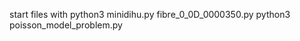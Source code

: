 start files with
python3 minidihu.py fibre_0_0D_0000350.py <time in ms> <time stepsize>
python3 poisson_model_problem.py

